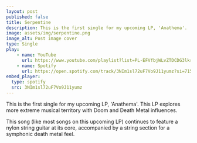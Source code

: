 ```yaml
---
layout: post
published: false
title: Serpentine
description: This is the first single for my upcoming LP, 'Anathema'. 
image: assets/img/serpentine.png
image_alt: Post image cover
type: Single
play:
    - name: YouTube
      url: https://www.youtube.com/playlist?list=PL-EFVfbjWLvZTDCDG3lkrVQwj1eH11TZ4
    - name: Spotify
      url: https://open.spotify.com/track/3NIm1sl72uF7Vo9J11yumz?si=715b384772b44145
embed_player:
  type: spotify
  src: 3NIm1sl72uF7Vo9J11yumz
---
```

This is the first single for my upcoming LP, 'Anathema'. 
This LP explores more extreme musical territory with Doom and Death Metal influences.

This song (like most songs on this upcoming LP) continues to feature a nylon string guitar at its core, accompanied by a string section for a symphonic death metal feel. 

